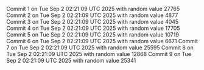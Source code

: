 Commit 1 on Tue Sep  2 02:21:09 UTC 2025 with random value 27765
Commit 2 on Tue Sep  2 02:21:09 UTC 2025 with random value 4877
Commit 3 on Tue Sep  2 02:21:09 UTC 2025 with random value 4045
Commit 4 on Tue Sep  2 02:21:09 UTC 2025 with random value 17705
Commit 5 on Tue Sep  2 02:21:09 UTC 2025 with random value 10719
Commit 6 on Tue Sep  2 02:21:09 UTC 2025 with random value 6671
Commit 7 on Tue Sep  2 02:21:09 UTC 2025 with random value 25595
Commit 8 on Tue Sep  2 02:21:09 UTC 2025 with random value 12868
Commit 9 on Tue Sep  2 02:21:09 UTC 2025 with random value 25341
